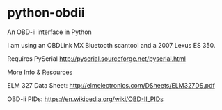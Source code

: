 python-obdii
============

An OBD-ii interface in Python

I am using an OBDLink MX Bluetooth scantool and a 2007 Lexus ES 350.

Requires PySerial http://pyserial.sourceforge.net/pyserial.html


More Info & Resources

ELM 327 Data Sheet: http://elmelectronics.com/DSheets/ELM327DS.pdf

OBD-ii PIDs: https://en.wikipedia.org/wiki/OBD-II_PIDs

